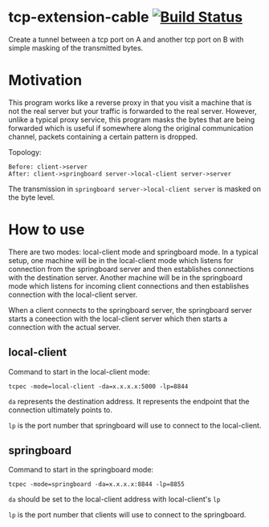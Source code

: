 # tcp-extension-cable [![Build Status](https://travis-ci.org/lxjhk/tcp-extension-cable.svg?branch=master)](https://travis-ci.org/lxjhk/tcp-extension-cable)
Create a tunnel between a tcp port on A and another tcp port on B with simple masking of the transmitted bytes.

# Motivation
This program works like a reverse proxy in that you visit a machine that is not the real server but your traffic is forwarded to the real server. However, unlike a typical proxy service, this program masks the bytes that are being forwarded which is useful if somewhere along the original communication channel, packets containing a certain pattern is dropped.

Topology:

```
Before: client->server
After: client->springboard server->local-client server->server
```

The transmission in `springboard server->local-client server` is masked on the byte level.


# How to use
There are two modes: local-client mode and springboard mode. In a typical setup, one machine will be in the local-client mode which listens for connection from the springboard server and then establishes connections with the destination server. Another machine will be in the springboard mode which listens for incoming client connections and then establishes connection with the local-client server. 

When a client connects to the springboard server, the springboard server starts a coneection with the local-client server which then starts a connection with the actual server.

## local-client

Command to start in the local-client mode:

```
tcpec -mode=local-client -da=x.x.x.x:5000 -lp=8844
```

`da` represents the destination address. It represents the endpoint that the connection ultimately points to.

`lp` is the port number that springboard will use to connect to the local-client.


## springboard

Command to start in the springboard mode:

```
tcpec -mode=springboard -da=x.x.x.x:8844 -lp=8855
```

`da` should be set to the local-client address with local-client's `lp`

`lp` is the port number that clients will use to connect to the springboard.


